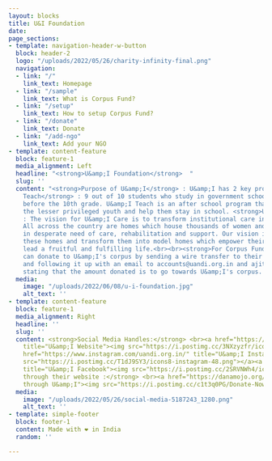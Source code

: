 ```yaml
---
layout: blocks
title: U&I Foundation
date: 
page_sections:
- template: navigation-header-w-button
  block: header-2
  logo: "/uploads/2022/05/26/charity-infinity-final.png"
  navigation:
  - link: "/"
    link_text: Homepage
  - link: "/sample"
    link_text: What is Corpus Fund?
  - link: "/setup"
    link_text: How to setup Corpus Fund?
  - link: "/donate"
    link_text: Donate
  - link: "/add-ngo"
    link_text: Add your NGO
- template: content-feature
  block: feature-1
  media_alignment: Left
  headline: "<strong>U&amp;I Foundation</strong>  "
  slug: ''
  content: "<strong>Purpose of U&amp;I</strong> : U&amp;I has 2 key programs - <strong>U&amp;I
    Teach</strong> : 9 out of 10 students who study in government schools drop out
    before the 10th grade. U&amp;I Teach is an after school program that aims to educate
    the lesser privileged youth and help them stay in school. <strong>U&amp;I Care</strong>
    : The vision for U&amp;I Care is to transform institutional care in our nation.
    All across the country are homes which house thousands of women and children,
    in desperate need of care, rehabilitation and support. Our vision is to work with
    these homes and transform them into model homes which empower their inmates to
    lead a fruitful and fulfilling life.<br><br><strong>For Corpus Funding : </strong>We
    can donate to U&amp;I's corpus by sending a wire transfer to their bank details
    and following it up with an email to accounts@uandi.org.in and ajit@uandi.org.in
    stating that the amount donated is to go towards U&amp;I's corpus.  "
  media:
    image: "/uploads/2022/06/08/u-i-foundation.jpg"
    alt_text: ''
- template: content-feature
  block: feature-1
  media_alignment: Right
  headline: ''
  slug: ''
  content: <strong>Social Media Handles:</strong> <br><a href="https://www.uandi.org.in/"
    title="U&amp;I Website"><img src="https://i.postimg.cc/3NXzyzfr/icons8-website-50.png"></a><a
    href="https://www.instagram.com/uandi.org.in/" title="U&amp;I Instagram"><img
    src="https://i.postimg.cc/T1dJ9SY3/icons8-instagram-48.png"></a><a href="https://www.facebook.com/uandi.org.in?fref=ts"
    title="U&amp;I Facebook"><img src="https://i.postimg.cc/2SRVNWh4/icons8-facebook-48.png"></a><br><br><strong>Donate
    through their website :</strong> <br><a href="https://danamojo.org/dm/ui" title="Donate
    through U&amp;I"><img src="https://i.postimg.cc/c1t3q0PG/Donate-Now-3.png"></a>
  media:
    image: "/uploads/2022/05/26/social-media-5187243_1280.png"
    alt_text: ''
- template: simple-footer
  block: footer-1
  content: Made with ❤︎ in India
  random: ''

---
```

